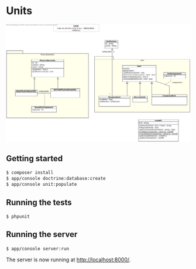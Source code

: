 # Units

![UML diagram](docs/DC.jpg)

## Getting started

```shell
$ composer install
$ app/console doctrine:database:create
$ app/console unit:populate
```

## Running the tests

```shell
$ phpunit
```

## Running the server

```shell
$ app/console server:run
```

The server is now running at [http://localhost:8000/](http://localhost:8000/).
